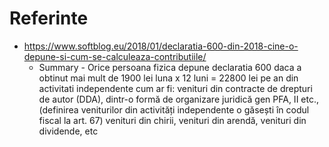 # Referinte
- https://www.softblog.eu/2018/01/declaratia-600-din-2018-cine-o-depune-si-cum-se-calculeaza-contributiile/
  - Summary - Orice persoana fizica depune declaratia 600 daca a obtinut mai mult de 1900 lei luna x 12 luni = 22800 lei pe an din activitati independente cum ar fi: venituri din contracte de drepturi de autor (DDA), dintr-o formă de organizare juridică gen PFA, II etc., (definirea veniturilor din activități independente o găsești în codul fiscal la art. 67) venituri din chirii, venituri din arendă, venituri din dividende, etc